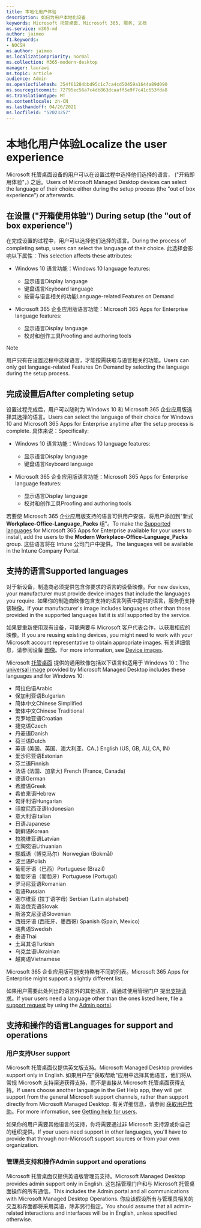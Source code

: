 ```yaml
---
title: 本地化用户体验
description: 如何为用户本地化设备
keywords: Microsoft 托管桌面, Microsoft 365, 服务, 文档
ms.service: m365-md
author: jaimeo
f1.keywords:
- NOCSH
ms.author: jaimeo
ms.localizationpriority: normal
ms.collection: M365-modern-desktop
manager: laurawi
ms.topic: article
audience: Admin
ms.openlocfilehash: 354f61284bbd95c1c7ca4cd50459a1644a89d090
ms.sourcegitcommit: 72795ec56a7c4db863dcaaff5e9f7c41c653fda8
ms.translationtype: MT
ms.contentlocale: zh-CN
ms.lasthandoff: 04/26/2021
ms.locfileid: "52023257"
---
```

# <a name="localize-the-user-experience"></a><span data-ttu-id="c662b-104">本地化用户体验</span><span class="sxs-lookup"><span data-stu-id="c662b-104">Localize the user experience</span></span>

<span data-ttu-id="c662b-105">Microsoft 托管桌面设备的用户可以在设置过程中选择他们选择的语言， ("开箱即用体验"，) 之后。</span><span class="sxs-lookup"><span data-stu-id="c662b-105">Users of Microsoft Managed Desktop devices can select the language of their choice either during the setup process (the "out of box experience") or afterwards.</span></span>

## <a name="during-setup-the-out-of-box-experience"></a><span data-ttu-id="c662b-106">在设置 ("开箱使用体验") </span><span class="sxs-lookup"><span data-stu-id="c662b-106">During setup (the "out of box experience")</span></span>

<span data-ttu-id="c662b-107">在完成设置的过程中，用户可以选择他们选择的语言。</span><span class="sxs-lookup"><span data-stu-id="c662b-107">During the process of completing setup, users can select the language of their choice.</span></span> <span data-ttu-id="c662b-108">此选择会影响以下属性：</span><span class="sxs-lookup"><span data-stu-id="c662b-108">This selection affects these attributes:</span></span>

- <span data-ttu-id="c662b-109">Windows 10 语言功能：</span><span class="sxs-lookup"><span data-stu-id="c662b-109">Windows 10 language features:</span></span>
    - <span data-ttu-id="c662b-110">显示语言</span><span class="sxs-lookup"><span data-stu-id="c662b-110">Display language</span></span>
    - <span data-ttu-id="c662b-111">键盘语言</span><span class="sxs-lookup"><span data-stu-id="c662b-111">Keyboard language</span></span>
    - <span data-ttu-id="c662b-112">按需与语言相关的功能</span><span class="sxs-lookup"><span data-stu-id="c662b-112">Language-related Features on Demand</span></span>

- <span data-ttu-id="c662b-113">Microsoft 365 企业应用版语言功能：</span><span class="sxs-lookup"><span data-stu-id="c662b-113">Microsoft 365 Apps for Enterprise language features:</span></span>
    - <span data-ttu-id="c662b-114">显示语言</span><span class="sxs-lookup"><span data-stu-id="c662b-114">Display language</span></span>
    - <span data-ttu-id="c662b-115">校对和创作工具</span><span class="sxs-lookup"><span data-stu-id="c662b-115">Proofing and authoring tools</span></span>

> [!NOTE]
> <span data-ttu-id="c662b-116">用户只有在设置过程中选择语言，才能按需获取与语言相关的功能。</span><span class="sxs-lookup"><span data-stu-id="c662b-116">Users can only get language-related Features On Demand by selecting the language during the setup process.</span></span>

## <a name="after-completing-setup"></a><span data-ttu-id="c662b-117">完成设置后</span><span class="sxs-lookup"><span data-stu-id="c662b-117">After completing setup</span></span>

<span data-ttu-id="c662b-118">设置过程完成后，用户可以随时为 Windows 10 和 Microsoft 365 企业应用版选择其选择的语言。</span><span class="sxs-lookup"><span data-stu-id="c662b-118">Users can select the language of their choice for Windows 10 and Microsoft 365 Apps for Enterprise anytime after the setup process is complete.</span></span> <span data-ttu-id="c662b-119">具体来说：</span><span class="sxs-lookup"><span data-stu-id="c662b-119">Specifically:</span></span>

- <span data-ttu-id="c662b-120">Windows 10 语言功能：</span><span class="sxs-lookup"><span data-stu-id="c662b-120">Windows 10 language features:</span></span>
    - <span data-ttu-id="c662b-121">显示语言</span><span class="sxs-lookup"><span data-stu-id="c662b-121">Display language</span></span>
    - <span data-ttu-id="c662b-122">键盘语言</span><span class="sxs-lookup"><span data-stu-id="c662b-122">Keyboard language</span></span>

- <span data-ttu-id="c662b-123">Microsoft 365 企业应用版语言功能：</span><span class="sxs-lookup"><span data-stu-id="c662b-123">Microsoft 365 Apps for Enterprise language features:</span></span>
    - <span data-ttu-id="c662b-124">显示语言</span><span class="sxs-lookup"><span data-stu-id="c662b-124">Display language</span></span>
    - <span data-ttu-id="c662b-125">校对和创作工具</span><span class="sxs-lookup"><span data-stu-id="c662b-125">Proofing and authoring tools</span></span>

<span data-ttu-id="c662b-126">若要使 [](#supported-languages)Microsoft 365 企业应用版支持的语言可供用户安装，将用户添加到"新式 **Workplace-Office-Language_Packs** 组"。</span><span class="sxs-lookup"><span data-stu-id="c662b-126">To make the [Supported languages](#supported-languages) for Microsoft 365 Apps for Enterprise available for your users to install, add the users to the **Modern Workplace-Office-Language_Packs** group.</span></span> <span data-ttu-id="c662b-127">这些语言将在 Intune 公司门户中提供。</span><span class="sxs-lookup"><span data-stu-id="c662b-127">The languages will be available in the Intune Company Portal.</span></span>


## <a name="supported-languages"></a><span data-ttu-id="c662b-128">支持的语言</span><span class="sxs-lookup"><span data-stu-id="c662b-128">Supported languages</span></span>

<span data-ttu-id="c662b-129">对于新设备，制造商必须提供包含你要求的语言的设备映像。</span><span class="sxs-lookup"><span data-stu-id="c662b-129">For new devices, your manufacturer must provide device images that include the languages you require.</span></span> <span data-ttu-id="c662b-130">如果你的制造商映像包含支持的语言列表中提供的语言，服务仍支持该映像。</span><span class="sxs-lookup"><span data-stu-id="c662b-130">If your manufacturer's image includes languages other than those provided in the supported languages list it is still supported by the service.</span></span>

<span data-ttu-id="c662b-131">如果要重新使用现有设备，可能需要与 Microsoft 客户代表合作，以获取相应的映像。</span><span class="sxs-lookup"><span data-stu-id="c662b-131">If you are reusing existing devices, you might need to work with your Microsoft account representative to obtain appropriate images.</span></span> <span data-ttu-id="c662b-132">有关详细信息，请参阅设备 [图像](../service-description/device-images.md)。</span><span class="sxs-lookup"><span data-stu-id="c662b-132">For more information, see [Device images](../service-description/device-images.md).</span></span>

<span data-ttu-id="c662b-133">Microsoft [托管桌面](../service-description/device-images.md#universal-image) 提供的通用映像包括以下语言和适用于 Windows 10：</span><span class="sxs-lookup"><span data-stu-id="c662b-133">The [universal image](../service-description/device-images.md#universal-image) provided by Microsoft Managed Desktop includes these languages and for Windows 10:</span></span>

- <span data-ttu-id="c662b-134">阿拉伯语</span><span class="sxs-lookup"><span data-stu-id="c662b-134">Arabic</span></span>
- <span data-ttu-id="c662b-135">保加利亚语</span><span class="sxs-lookup"><span data-stu-id="c662b-135">Bulgarian</span></span>
- <span data-ttu-id="c662b-136">简体中文</span><span class="sxs-lookup"><span data-stu-id="c662b-136">Chinese Simplified</span></span>
- <span data-ttu-id="c662b-137">繁体中文</span><span class="sxs-lookup"><span data-stu-id="c662b-137">Chinese Traditional</span></span>
- <span data-ttu-id="c662b-138">克罗地亚语</span><span class="sxs-lookup"><span data-stu-id="c662b-138">Croatian</span></span>
- <span data-ttu-id="c662b-139">捷克语</span><span class="sxs-lookup"><span data-stu-id="c662b-139">Czech</span></span>
- <span data-ttu-id="c662b-140">丹麦语</span><span class="sxs-lookup"><span data-stu-id="c662b-140">Danish</span></span>  
- <span data-ttu-id="c662b-141">荷兰语</span><span class="sxs-lookup"><span data-stu-id="c662b-141">Dutch</span></span>  
- <span data-ttu-id="c662b-142">英语 (美国、英国、澳大利亚、CA、) </span><span class="sxs-lookup"><span data-stu-id="c662b-142">English (US, GB, AU, CA, IN)</span></span>
- <span data-ttu-id="c662b-143">爱沙尼亚语</span><span class="sxs-lookup"><span data-stu-id="c662b-143">Estonian</span></span>
- <span data-ttu-id="c662b-144">芬兰语</span><span class="sxs-lookup"><span data-stu-id="c662b-144">Finnish</span></span> 
- <span data-ttu-id="c662b-145">法语 (法国、加拿大) </span><span class="sxs-lookup"><span data-stu-id="c662b-145">French (France, Canada)</span></span>
- <span data-ttu-id="c662b-146">德语</span><span class="sxs-lookup"><span data-stu-id="c662b-146">German</span></span>
- <span data-ttu-id="c662b-147">希腊语</span><span class="sxs-lookup"><span data-stu-id="c662b-147">Greek</span></span>
- <span data-ttu-id="c662b-148">希伯来语</span><span class="sxs-lookup"><span data-stu-id="c662b-148">Hebrew</span></span>
- <span data-ttu-id="c662b-149">匈牙利语</span><span class="sxs-lookup"><span data-stu-id="c662b-149">Hungarian</span></span>
- <span data-ttu-id="c662b-150">印度尼西亚语</span><span class="sxs-lookup"><span data-stu-id="c662b-150">Indonesian</span></span>
- <span data-ttu-id="c662b-151">意大利语</span><span class="sxs-lookup"><span data-stu-id="c662b-151">Italian</span></span>
- <span data-ttu-id="c662b-152">日语</span><span class="sxs-lookup"><span data-stu-id="c662b-152">Japanese</span></span>
- <span data-ttu-id="c662b-153">朝鲜语</span><span class="sxs-lookup"><span data-stu-id="c662b-153">Korean</span></span>
- <span data-ttu-id="c662b-154">拉脱维亚语</span><span class="sxs-lookup"><span data-stu-id="c662b-154">Latvian</span></span>
- <span data-ttu-id="c662b-155">立陶宛语</span><span class="sxs-lookup"><span data-stu-id="c662b-155">Lithuanian</span></span>
- <span data-ttu-id="c662b-156">挪威语（博克马尔）</span><span class="sxs-lookup"><span data-stu-id="c662b-156">Norwegian (Bokmål)</span></span>
- <span data-ttu-id="c662b-157">波兰语</span><span class="sxs-lookup"><span data-stu-id="c662b-157">Polish</span></span>
- <span data-ttu-id="c662b-158">葡萄牙语（巴西）</span><span class="sxs-lookup"><span data-stu-id="c662b-158">Portuguese (Brazil)</span></span>
- <span data-ttu-id="c662b-159">葡萄牙语（葡萄牙）</span><span class="sxs-lookup"><span data-stu-id="c662b-159">Portuguese (Portugal)</span></span>
- <span data-ttu-id="c662b-160">罗马尼亚语</span><span class="sxs-lookup"><span data-stu-id="c662b-160">Romanian</span></span>
- <span data-ttu-id="c662b-161">俄语</span><span class="sxs-lookup"><span data-stu-id="c662b-161">Russian</span></span> 
- <span data-ttu-id="c662b-162">塞尔维亚 (拉丁语字母) </span><span class="sxs-lookup"><span data-stu-id="c662b-162">Serbian (Latin alphabet)</span></span>
- <span data-ttu-id="c662b-163">斯洛伐克语</span><span class="sxs-lookup"><span data-stu-id="c662b-163">Slovak</span></span>
- <span data-ttu-id="c662b-164">斯洛文尼亚语</span><span class="sxs-lookup"><span data-stu-id="c662b-164">Slovenian</span></span>
- <span data-ttu-id="c662b-165">西班牙语 (西班牙、墨西哥) </span><span class="sxs-lookup"><span data-stu-id="c662b-165">Spanish (Spain, Mexico)</span></span>
- <span data-ttu-id="c662b-166">瑞典语</span><span class="sxs-lookup"><span data-stu-id="c662b-166">Swedish</span></span>
- <span data-ttu-id="c662b-167">泰语</span><span class="sxs-lookup"><span data-stu-id="c662b-167">Thai</span></span>
- <span data-ttu-id="c662b-168">土耳其语</span><span class="sxs-lookup"><span data-stu-id="c662b-168">Turkish</span></span>
- <span data-ttu-id="c662b-169">乌克兰语</span><span class="sxs-lookup"><span data-stu-id="c662b-169">Ukrainian</span></span>
- <span data-ttu-id="c662b-170">越南语</span><span class="sxs-lookup"><span data-stu-id="c662b-170">Vietnamese</span></span>

<span data-ttu-id="c662b-171">Microsoft 365 企业应用版可能支持略有不同的列表。</span><span class="sxs-lookup"><span data-stu-id="c662b-171">Microsoft 365 Apps for Enterprise might support a slightly different list.</span></span>

<span data-ttu-id="c662b-172">如果用户需要此处列出的语言外的其他语言，请通过使用管理门户 提出[](../working-with-managed-desktop/admin-support.md)[支持请求](access-admin-portal.md)。</span><span class="sxs-lookup"><span data-stu-id="c662b-172">If your users need a language other than the ones listed here, file a [support request](../working-with-managed-desktop/admin-support.md) by using the [Admin portal](access-admin-portal.md).</span></span>

## <a name="languages-for-support-and-operations"></a><span data-ttu-id="c662b-173">支持和操作的语言</span><span class="sxs-lookup"><span data-stu-id="c662b-173">Languages for support and operations</span></span>

### <a name="user-support"></a><span data-ttu-id="c662b-174">用户支持</span><span class="sxs-lookup"><span data-stu-id="c662b-174">User support</span></span>
<span data-ttu-id="c662b-175">Microsoft 托管桌面仅提供英文版支持。</span><span class="sxs-lookup"><span data-stu-id="c662b-175">Microsoft Managed Desktop provides support only in English.</span></span> <span data-ttu-id="c662b-176">如果用户在"获取帮助"应用中选择其他语言，他们将从常规 Microsoft 支持渠道获得支持，而不是直接从 Microsoft 托管桌面获得支持。</span><span class="sxs-lookup"><span data-stu-id="c662b-176">If users choose another language in the Get Help app, they will get support from the general Microsoft support channels, rather than support directly from Microsoft Managed Desktop.</span></span> <span data-ttu-id="c662b-177">有关详细信息，请参阅 [获取用户帮助](../working-with-managed-desktop/end-user-support.md)。</span><span class="sxs-lookup"><span data-stu-id="c662b-177">For more information, see [Getting help for users](../working-with-managed-desktop/end-user-support.md).</span></span>

<span data-ttu-id="c662b-178">如果你的用户需要其他语言的支持，你将需要通过非 Microsoft 支持源或你自己的组织提供。</span><span class="sxs-lookup"><span data-stu-id="c662b-178">If your users need support in other languages, you'll have to provide that through non-Microsoft support sources or from your own organization.</span></span>

### <a name="admin-support-and-operations"></a><span data-ttu-id="c662b-179">管理员支持和操作</span><span class="sxs-lookup"><span data-stu-id="c662b-179">Admin support and operations</span></span>
<span data-ttu-id="c662b-180">Microsoft 托管桌面仅提供英语版管理员支持。</span><span class="sxs-lookup"><span data-stu-id="c662b-180">Microsoft Managed Desktop provides admin support only in English.</span></span> <span data-ttu-id="c662b-181">这包括管理门户和与 Microsoft 托管桌面操作的所有通信。</span><span class="sxs-lookup"><span data-stu-id="c662b-181">This includes the Admin portal and all communications with Microsoft Managed Desktop Operations.</span></span> <span data-ttu-id="c662b-182">你应该假设所有与管理员相关的交互和界面都将采用英语，除非另行指定。</span><span class="sxs-lookup"><span data-stu-id="c662b-182">You should assume that all admin-related interactions and interfaces will be in English, unless specified otherwise.</span></span>


